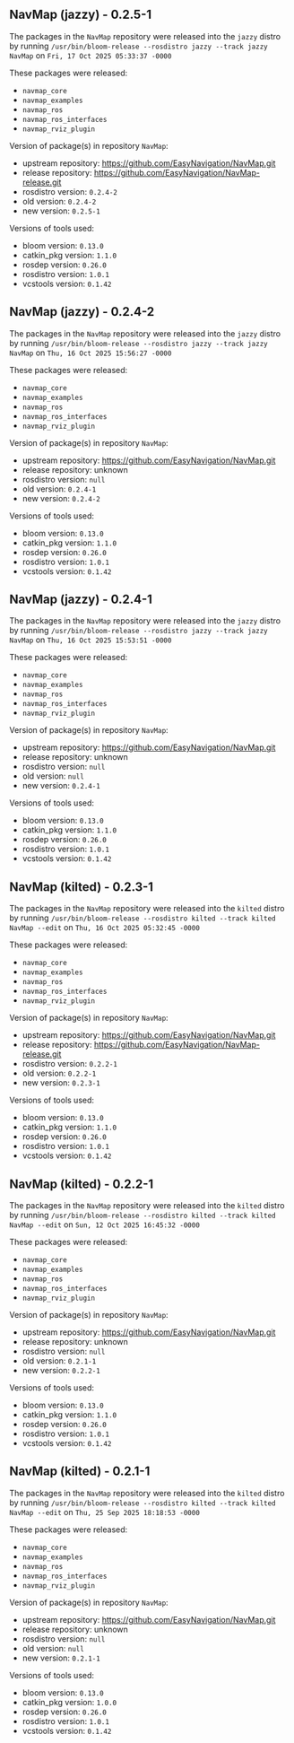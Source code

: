 ## NavMap (jazzy) - 0.2.5-1

The packages in the `NavMap` repository were released into the `jazzy` distro by running `/usr/bin/bloom-release --rosdistro jazzy --track jazzy NavMap` on `Fri, 17 Oct 2025 05:33:37 -0000`

These packages were released:
- `navmap_core`
- `navmap_examples`
- `navmap_ros`
- `navmap_ros_interfaces`
- `navmap_rviz_plugin`

Version of package(s) in repository `NavMap`:

- upstream repository: https://github.com/EasyNavigation/NavMap.git
- release repository: https://github.com/EasyNavigation/NavMap-release.git
- rosdistro version: `0.2.4-2`
- old version: `0.2.4-2`
- new version: `0.2.5-1`

Versions of tools used:

- bloom version: `0.13.0`
- catkin_pkg version: `1.1.0`
- rosdep version: `0.26.0`
- rosdistro version: `1.0.1`
- vcstools version: `0.1.42`


## NavMap (jazzy) - 0.2.4-2

The packages in the `NavMap` repository were released into the `jazzy` distro by running `/usr/bin/bloom-release --rosdistro jazzy --track jazzy NavMap` on `Thu, 16 Oct 2025 15:56:27 -0000`

These packages were released:
- `navmap_core`
- `navmap_examples`
- `navmap_ros`
- `navmap_ros_interfaces`
- `navmap_rviz_plugin`

Version of package(s) in repository `NavMap`:

- upstream repository: https://github.com/EasyNavigation/NavMap.git
- release repository: unknown
- rosdistro version: `null`
- old version: `0.2.4-1`
- new version: `0.2.4-2`

Versions of tools used:

- bloom version: `0.13.0`
- catkin_pkg version: `1.1.0`
- rosdep version: `0.26.0`
- rosdistro version: `1.0.1`
- vcstools version: `0.1.42`


## NavMap (jazzy) - 0.2.4-1

The packages in the `NavMap` repository were released into the `jazzy` distro by running `/usr/bin/bloom-release --rosdistro jazzy --track jazzy NavMap` on `Thu, 16 Oct 2025 15:53:51 -0000`

These packages were released:
- `navmap_core`
- `navmap_examples`
- `navmap_ros`
- `navmap_ros_interfaces`
- `navmap_rviz_plugin`

Version of package(s) in repository `NavMap`:

- upstream repository: https://github.com/EasyNavigation/NavMap.git
- release repository: unknown
- rosdistro version: `null`
- old version: `null`
- new version: `0.2.4-1`

Versions of tools used:

- bloom version: `0.13.0`
- catkin_pkg version: `1.1.0`
- rosdep version: `0.26.0`
- rosdistro version: `1.0.1`
- vcstools version: `0.1.42`


## NavMap (kilted) - 0.2.3-1

The packages in the `NavMap` repository were released into the `kilted` distro by running `/usr/bin/bloom-release --rosdistro kilted --track kilted NavMap --edit` on `Thu, 16 Oct 2025 05:32:45 -0000`

These packages were released:
- `navmap_core`
- `navmap_examples`
- `navmap_ros`
- `navmap_ros_interfaces`
- `navmap_rviz_plugin`

Version of package(s) in repository `NavMap`:

- upstream repository: https://github.com/EasyNavigation/NavMap.git
- release repository: https://github.com/EasyNavigation/NavMap-release.git
- rosdistro version: `0.2.2-1`
- old version: `0.2.2-1`
- new version: `0.2.3-1`

Versions of tools used:

- bloom version: `0.13.0`
- catkin_pkg version: `1.1.0`
- rosdep version: `0.26.0`
- rosdistro version: `1.0.1`
- vcstools version: `0.1.42`


## NavMap (kilted) - 0.2.2-1

The packages in the `NavMap` repository were released into the `kilted` distro by running `/usr/bin/bloom-release --rosdistro kilted --track kilted NavMap --edit` on `Sun, 12 Oct 2025 16:45:32 -0000`

These packages were released:
- `navmap_core`
- `navmap_examples`
- `navmap_ros`
- `navmap_ros_interfaces`
- `navmap_rviz_plugin`

Version of package(s) in repository `NavMap`:

- upstream repository: https://github.com/EasyNavigation/NavMap.git
- release repository: unknown
- rosdistro version: `null`
- old version: `0.2.1-1`
- new version: `0.2.2-1`

Versions of tools used:

- bloom version: `0.13.0`
- catkin_pkg version: `1.1.0`
- rosdep version: `0.26.0`
- rosdistro version: `1.0.1`
- vcstools version: `0.1.42`


## NavMap (kilted) - 0.2.1-1

The packages in the `NavMap` repository were released into the `kilted` distro by running `/usr/bin/bloom-release --rosdistro kilted --track kilted NavMap --edit` on `Thu, 25 Sep 2025 18:18:53 -0000`

These packages were released:
- `navmap_core`
- `navmap_examples`
- `navmap_ros`
- `navmap_ros_interfaces`
- `navmap_rviz_plugin`

Version of package(s) in repository `NavMap`:

- upstream repository: https://github.com/EasyNavigation/NavMap.git
- release repository: unknown
- rosdistro version: `null`
- old version: `null`
- new version: `0.2.1-1`

Versions of tools used:

- bloom version: `0.13.0`
- catkin_pkg version: `1.0.0`
- rosdep version: `0.26.0`
- rosdistro version: `1.0.1`
- vcstools version: `0.1.42`



